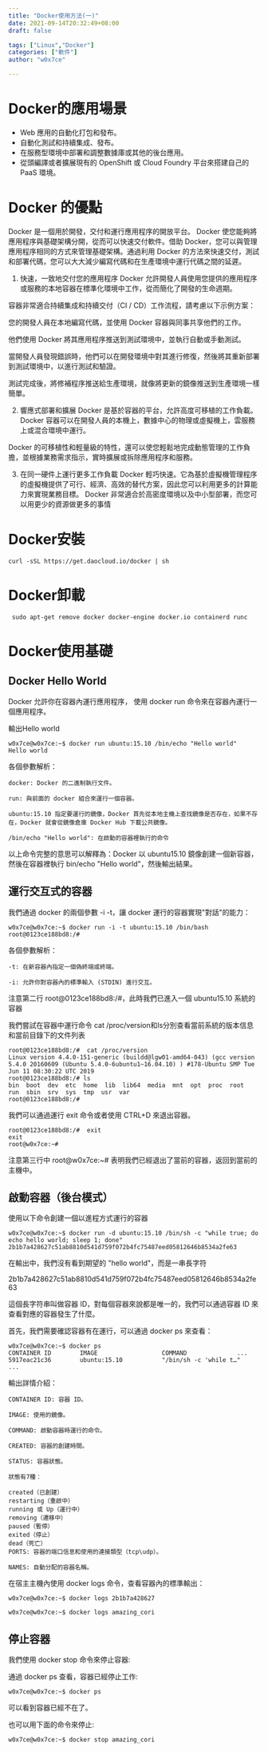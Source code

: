 ```yaml
---
title: "Docker使用方法(一)"
date: 2021-09-14T20:32:49+08:00
draft: false

tags: ["Linux","Docker"]
categories: ["軟件"]
author: "w0x7ce"

---
```



# Docker的應用場景
- Web 應用的自動化打包和發布。
- 自動化測試和持續集成、發布。
- 在服務型環境中部署和調整數據庫或其他的後台應用。
- 從頭編譯或者擴展現有的 OpenShift 或 Cloud Foundry 平台來搭建自己的 PaaS 環境。

# Docker 的優點
Docker 是一個用於開發，交付和運行應用程序的開放平台。 Docker 使您能夠將應用程序與基礎架構分開，從而可以快速交付軟件。借助 Docker，您可以與管理應用程序相同的方式來管理基礎架構。通過利用 Docker 的方法來快速交付，測試和部署代碼，您可以大大減少編寫代碼和在生產環境中運行代碼之間的延遲。

1. 快速，一致地交付您的應用程序
Docker 允許開發人員使用您提供的應用程序或服務的本地容器在標準化環境中工作，從而簡化了開發的生命週期。

容器非常適合持續集成和持續交付（CI / CD）工作流程，請考慮以下示例方案：

您的開發人員在本地編寫代碼，並使用 Docker 容器與同事共享他們的工作。

他們使用 Docker 將其應用程序推送到測試環境中，並執行自動或手動測試。

當開發人員發現錯誤時，他們可以在開發環境中對其進行修復，然後將其重新部署到測試環境中，以進行測試和驗證。

測試完成後，將修補程序推送給生產環境，就像將更新的鏡像推送到生產環境一樣簡單。

2. 響應式部署和擴展
Docker 是基於容器的平台，允許高度可移植的工作負載。 Docker 容器可以在開發人員的本機上，數據中心的物理或虛擬機上，雲服務上或混合環境中運行。

Docker 的可移植性和輕量級的特性，還可以使您輕鬆地完成動態管理的工作負擔，並根據業務需求指示，實時擴展或拆除應用程序和服務。

3. 在同一硬件上運行更多工作負載
Docker 輕巧快速。它為基於虛擬機管理程序的虛擬機提供了可行、經濟、高效的替代方案，因此您可以利用更多的計算能力來實現業務目標。 Docker 非常適合於高密度環境以及中小型部署，而您可以用更少的資源做更多的事情

# Docker安裝
```
curl -sSL https://get.daocloud.io/docker | sh
```

# Docker卸載
```
 sudo apt-get remove docker docker-engine docker.io containerd runc
```


# Docker使用基礎
## Docker Hello World
Docker 允許你在容器內運行應用程序， 使用 docker run 命令來在容器內運行一個應用程序。

輸出Hello world
```
w0x7ce@w0x7ce:~$ docker run ubuntu:15.10 /bin/echo "Hello world"
Hello world
```

各個參數解析：
```
docker: Docker 的二進制執行文件。

run: 與前面的 docker 組合來運行一個容器。

ubuntu:15.10 指定要運行的鏡像，Docker 首先從本地主機上查找鏡像是否存在，如果不存在，Docker 就會從鏡像倉庫 Docker Hub 下載公共鏡像。

/bin/echo "Hello world": 在啟動的容器裡執行的命令
```
以上命令完整的意思可以解釋為：Docker 以 ubuntu15.10 鏡像創建一個新容器，然後在容器裡執行 bin/echo "Hello world"，然後輸出結果。

## 運行交互式的容器
我們通過 docker 的兩個參數 -i -t，讓 docker 運行的容器實現"對話"的能力：
```
w0x7ce@w0x7ce:~$ docker run -i -t ubuntu:15.10 /bin/bash
root@0123ce188bd8:/#
```
各個參數解析：
```
-t: 在新容器內指定一個偽終端或終端。

-i: 允許你對容器內的標準輸入 (STDIN) 進行交互。
```
注意第二行 root@0123ce188bd8:/#，此時我們已進入一個 ubuntu15.10 系統的容器

我們嘗試在容器中運行命令 cat /proc/version和ls分別查看當前系統的版本信息和當前目錄下的文件列表
```
root@0123ce188bd8:/#  cat /proc/version
Linux version 4.4.0-151-generic (buildd@lgw01-amd64-043) (gcc version 5.4.0 20160609 (Ubuntu 5.4.0-6ubuntu1~16.04.10) ) #178-Ubuntu SMP Tue Jun 11 08:30:22 UTC 2019
root@0123ce188bd8:/# ls
bin  boot  dev  etc  home  lib  lib64  media  mnt  opt  proc  root  run  sbin  srv  sys  tmp  usr  var
root@0123ce188bd8:/# 
```
我們可以通過運行 exit 命令或者使用 CTRL+D 來退出容器。
```
root@0123ce188bd8:/#  exit
exit
root@w0x7ce:~# 
```
注意第三行中 root@w0x7ce:~# 表明我們已經退出了當前的容器，返回到當前的主機中。

## 啟動容器（後台模式）
使用以下命令創建一個以進程方式運行的容器
```
w0x7ce@w0x7ce:~$ docker run -d ubuntu:15.10 /bin/sh -c "while true; do echo hello world; sleep 1; done"
2b1b7a428627c51ab8810d541d759f072b4fc75487eed05812646b8534a2fe63
```
在輸出中，我們沒有看到期望的 "hello world"，而是一串長字符

2b1b7a428627c51ab8810d541d759f072b4fc75487eed05812646b8534a2fe63

這個長字符串叫做容器 ID，對每個容器來說都是唯一的，我們可以通過容器 ID 來查看對應的容器發生了什麼。

首先，我們需要確認容器有在運行，可以通過 docker ps 來查看：
```
w0x7ce@w0x7ce:~$ docker ps
CONTAINER ID        IMAGE                  COMMAND              ...  
5917eac21c36        ubuntu:15.10           "/bin/sh -c 'while t…"    ...
```
輸出詳情介紹：
```
CONTAINER ID: 容器 ID。

IMAGE: 使用的鏡像。

COMMAND: 啟動容器時運行的命令。

CREATED: 容器的創建時間。

STATUS: 容器狀態。

狀態有7種：

created（已創建）
restarting（重啟中）
running 或 Up（運行中）
removing（遷移中）
paused（暫停）
exited（停止）
dead（死亡）
PORTS: 容器的端口信息和使用的連接類型（tcp\udp）。

NAMES: 自動分配的容器名稱。
```
在宿主主機內使用 docker logs 命令，查看容器內的標準輸出：
```
w0x7ce@w0x7ce:~$ docker logs 2b1b7a428627
```
```
w0x7ce@w0x7ce:~$ docker logs amazing_cori
```

## 停止容器
我們使用 docker stop 命令來停止容器:



通過 docker ps 查看，容器已經停止工作:
```
w0x7ce@w0x7ce:~$ docker ps
```
可以看到容器已經不在了。

也可以用下面的命令來停止:
```
w0x7ce@w0x7ce:~$ docker stop amazing_cori
```